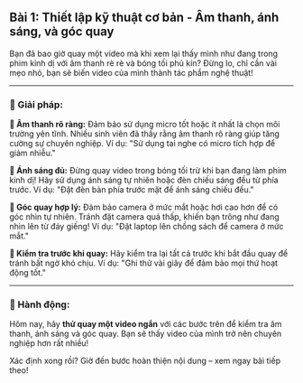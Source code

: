 ## Bài 1: Thiết lập kỹ thuật cơ bản - Âm thanh, ánh sáng, và góc quay

Bạn đã bao giờ quay một video mà khi xem lại thấy mình như đang trong phim kinh dị với âm thanh rè rè và bóng tối phủ kín? Đừng lo, chỉ cần vài mẹo nhỏ, bạn sẽ biến video của mình thành tác phẩm nghệ thuật!

---

### 📌 Giải pháp:

**🔹 Âm thanh rõ ràng:**
Đảm bảo sử dụng micro tốt hoặc ít nhất là chọn môi trường yên tĩnh. Nhiều sinh viên đã thấy rằng âm thanh rõ ràng giúp tăng cường sự chuyên nghiệp. Ví dụ: "Sử dụng tai nghe có micro tích hợp để giảm nhiễu."

**🔹 Ánh sáng đủ:**
Đừng quay video trong bóng tối trừ khi bạn đang làm phim kinh dị! Hãy sử dụng ánh sáng tự nhiên hoặc đèn chiếu sáng đều từ phía trước. Ví dụ: "Đặt đèn bàn phía trước mặt để ánh sáng chiếu đều."

**🔹 Góc quay hợp lý:**
Đảm bảo camera ở mức mắt hoặc hơi cao hơn để có góc nhìn tự nhiên. Tránh đặt camera quá thấp, khiến bạn trông như đang nhìn lên từ đáy giếng! Ví dụ: "Đặt laptop lên chồng sách để camera ở mức mắt."

**🔹 Kiểm tra trước khi quay:**
Hãy kiểm tra lại tất cả trước khi bắt đầu quay để tránh bất ngờ khó chịu. Ví dụ: "Ghi thử vài giây để đảm bảo mọi thứ hoạt động tốt."

---

### 🚀 Hành động:

Hôm nay, hãy **thử quay một video ngắn** với các bước trên để kiểm tra âm thanh, ánh sáng và góc quay. Bạn sẽ thấy video của mình trở nên chuyên nghiệp hơn rất nhiều!

Xác định xong rồi? Giờ đến bước hoàn thiện nội dung – xem ngay bài tiếp theo!